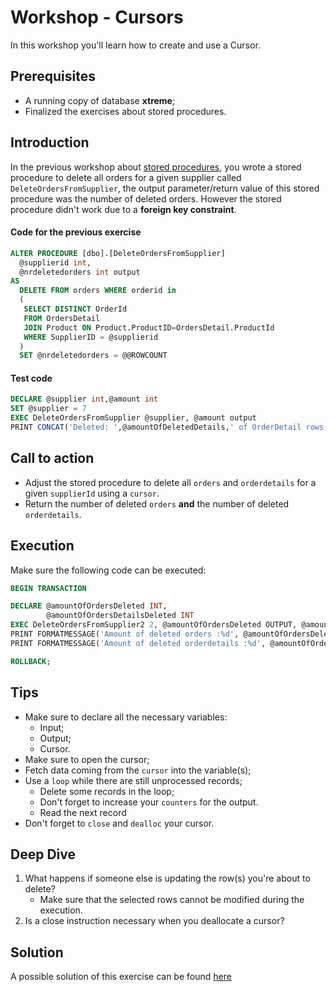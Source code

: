 # Workshop - Cursors
In this workshop you'll learn how to create and use a Cursor.

## Prerequisites
- A running copy of database **xtreme**;
- Finalized the exercises about stored procedures.

## Introduction
In the previous workshop about [stored procedures](/workshops/stored-procedures/stored-procedures.md/#exercise-4), you wrote a stored procedure to delete all orders for a given supplier called `DeleteOrdersFromSupplier`, the output parameter/return value of this stored procedure was the number of deleted orders. However the stored procedure didn't work due to a **foreign key constraint**.

#### Code for the previous exercise

```sql
ALTER PROCEDURE [dbo].[DeleteOrdersFromSupplier] 
  @supplierid int,
  @nrdeletedorders int output
AS
  DELETE FROM orders WHERE orderid in 
  (
   SELECT DISTINCT OrderId
   FROM OrdersDetail 
   JOIN Product ON Product.ProductID=OrdersDetail.ProductId
   WHERE SupplierID = @supplierid
  )
  SET @nrdeletedorders = @@ROWCOUNT
```

#### Test code
```sql
DECLARE @supplier int,@amount int
SET @supplier = 7
EXEC DeleteOrdersFromSupplier @supplier, @amount output
PRINT CONCAT('Deleted: ',@amountOfDeletedDetails,' of OrderDetail rows, the impacted customers can be seen in the resultset.') 
```

## Call to action
- Adjust the stored procedure to delete all `orders` and `orderdetails` for a given `supplierId` using a `cursor`.
- Return the number of deleted `orders` **and** the number of deleted `orderdetails`.

## Execution
Make sure the following code can be executed:

```sql
BEGIN TRANSACTION

DECLARE @amountOfOrdersDeleted INT, 
        @amountOfOrdersDetailsDeleted INT
EXEC DeleteOrdersFromSupplier2 2, @amountOfOrdersDeleted OUTPUT, @amountOfOrdersDetailsDeleted OUTPUT
PRINT FORMATMESSAGE('Amount of deleted orders :%d', @amountOfOrdersDeleted)
PRINT FORMATMESSAGE('Amount of deleted orderdetails :%d', @amountOfOrdersDetailsDeleted)

ROLLBACK;
```

## Tips
- Make sure to declare all the necessary variables:
    - Input;
    - Output;
    - Cursor.
- Make sure to open the cursor;
- Fetch data coming from the `cursor` into the variable(s);
- Use a `loop` while there are still unprocessed records;
    - Delete some records in the loop;
    - Don't forget to increase your `counters` for the output.
    - Read the next record
- Don't forget to `close` and `dealloc` your cursor.

## Deep Dive
1. What happens if someone else is updating the row(s) you're about to delete?
    - Make sure that the selected rows cannot be modified during the execution. 
2. Is a close instruction necessary when you deallocate a cursor?

## Solution
A possible solution of this exercise can be found [here](solutions/cursors-1.sql)
